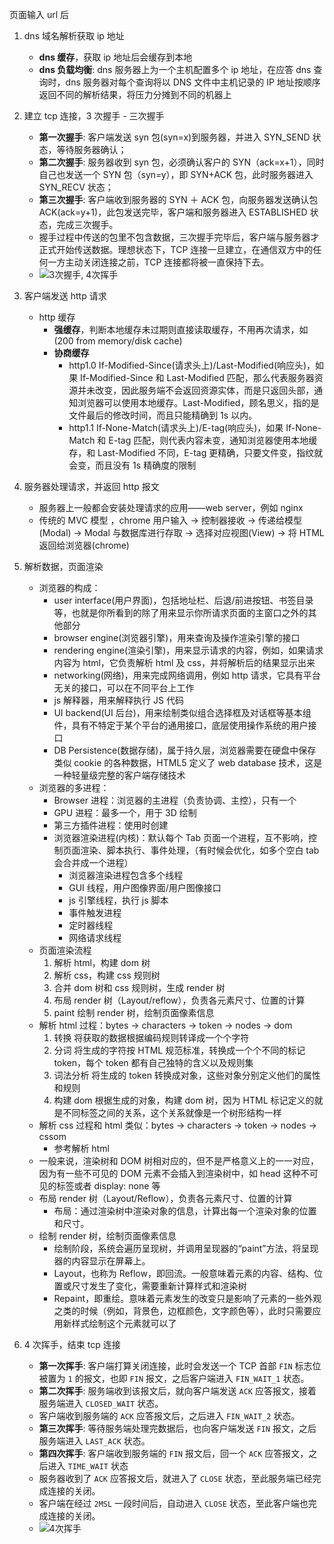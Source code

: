 页面输入 url 后

1.  dns 域名解析获取 ip 地址
    - **dns 缓存**，获取 ip 地址后会缓存到本地
    - **dns 负载均衡**: dns 服务器上为一个主机配置多个 ip 地址，在应答 dns 查询时，dns 服务器对每个查询将以 DNS 文件中主机记录的 IP 地址按顺序返回不同的解析结果，将压力分摊到不同的机器上
2.  建立 tcp 连接，3 次握手 - 三次握手

    - **第一次握手**: 客户端发送 syn 包(syn=x)到服务器，并进入 SYN_SEND 状态，等待服务器确认；
      &nbsp;
    - **第二次握手**: 服务器收到 syn 包，必须确认客户的 SYN（ack=x+1），同时自己也发送一个 SYN 包（syn=y），即 SYN+ACK 包，此时服务器进入 SYN_RECV 状态；
      &nbsp;
    - **第三次握手**: 客户端收到服务器的 SYN ＋ ACK 包，向服务器发送确认包 ACK(ack=y+1)，此包发送完毕，客户端和服务器进入 ESTABLISHED 状态，完成三次握手。
      &nbsp;
    - 握手过程中传送的包里不包含数据，三次握手完毕后，客户端与服务器才正式开始传送数据。理想状态下，TCP 连接一旦建立，在通信双方中的任何一方主动关闭连接之前，TCP 连接都将被一直保持下去。
    - ![3次握手, 4次挥手][1]

3.  客户端发送 http 请求
    - http 缓存
      - **强缓存**，判断本地缓存未过期则直接读取缓存，不用再次请求，如(200 from memory/disk cache)
      - **协商缓存**
        - http1.0 If-Modified-Since(请求头上)/Last-Modified(响应头)，如果 If-Modified-Since 和 Last-Modified 匹配，那么代表服务器资源并未改变，因此服务端不会返回资源实体，而是只返回头部，通知浏览器可以使用本地缓存。Last-Modified，顾名思义，指的是文件最后的修改时间，而且只能精确到 1s 以内。
          &nbsp;
        - http1.1 If-None-Match(请求头上)/E-tag(响应头)，如果 If-None-Match 和 E-tag 匹配，则代表内容未变，通知浏览器使用本地缓存，和 Last-Modified 不同，E-tag 更精确，只要文件变，指纹就会变，而且没有 1s 精确度的限制
4.  服务器处理请求，并返回 http 报文
    - 服务器上一般都会安装处理请求的应用——web server，例如 nginx
    - 传统的 MVC 模型 ，chrome 用户输入 -> 控制器接收 -> 传递给模型(Modal) -> Modal 与数据库进行存取 -> 选择对应视图(View) -> 将 HTML 返回给浏览器(chrome)
5.  解析数据，页面渲染

    - 浏览器的构成：
      - user interface(用户界面)，包括地址栏、后退/前进按钮、书签目录等，也就是你所看到的除了用来显示你所请求页面的主窗口之外的其他部分
      - browser engine(浏览器引擎)，用来查询及操作渲染引擎的接口
      - rendering engine(渲染引擎)，用来显示请求的内容，例如，如果请求内容为 html，它负责解析 html 及 css，并将解析后的结果显示出来
      - networking(网络)，用来完成网络调用，例如 http 请求，它具有平台无关的接口，可以在不同平台上工作
      - js 解释器，用来解释执行 JS 代码
      - UI backend(UI 后台)，用来绘制类似组合选择框及对话框等基本组件，具有不特定于某个平台的通用接口，底层使用操作系统的用户接口
      - DB Persistence(数据存储)，属于持久层，浏览器需要在硬盘中保存类似 cookie 的各种数据，HTML5 定义了 web database 技术，这是一种轻量级完整的客户端存储技术
    - 浏览器的多进程：
      - Browser 进程：浏览器的主进程（负责协调、主控），只有一个
      - GPU 进程：最多一个，用于 3D 绘制
      - 第三方插件进程：使用时创建
      - 浏览器渲染进程(内核)：默认每个 Tab 页面一个进程，互不影响，控制页面渲染、脚本执行、事件处理，（有时候会优化，如多个空白 tab 会合并成一个进程）
        - 浏览器渲染进程包含多个线程
        - GUI 线程，用户图像界面/用户图像接口
        - js 引擎线程，执行 js 脚本
        - 事件触发进程
        - 定时器线程
        - 网络请求线程
    - 页面渲染流程
      1. 解析 html，构建 dom 树
      2. 解析 css，构建 css 规则树
      3. 合并 dom 树和 css 规则树，生成 render 树
      4. 布局 render 树（Layout/reflow），负责各元素尺寸、位置的计算
      5. paint 绘制 render 树，绘制页面像素信息
    - 解析 html 过程：bytes -> characters -> token -> nodes -> dom
      1. 转换 将获取的数据根据编码规则转译成一个个字符
      2. 分词 将生成的字符按 HTML 规范标准，转换成一个个不同的标记 token，每个 token 都有自己独特的含义以及规则集
      3. 词法分析 将生成的 token 转换成对象，这些对象分别定义他们的属性和规则
      4. 构建 dom 根据生成的对象，构建 dom 树，因为 HTML 标记定义的就是不同标签之间的关系，这个关系就像是一个树形结构一样
    - 解析 css 过程和 html 类似：bytes -> characters -> token -> nodes -> cssom
      - 参考解析 html
    - 一般来说，渲染树和 DOM 树相对应的，但不是严格意义上的一一对应，因为有一些不可见的 DOM 元素不会插入到渲染树中，如 head 这种不可见的标签或者 display: none 等
    - 布局 render 树（Layout/Reflow），负责各元素尺寸、位置的计算
      - 布局：通过渲染树中渲染对象的信息，计算出每一个渲染对象的位置和尺寸。
    - 绘制 render 树，绘制页面像素信息
      - 绘制阶段，系统会遍历呈现树，并调用呈现器的“paint”方法，将呈现器的内容显示在屏幕上。
      - Layout，也称为 Reflow，即回流。一般意味着元素的内容、结构、位置或尺寸发生了变化，需要重新计算样式和渲染树
      - Repaint，即重绘。意味着元素发生的改变只是影响了元素的一些外观之类的时候（例如，背景色，边框颜色，文字颜色等），此时只需要应用新样式绘制这个元素就可以了

6.  4 次挥手，结束 tcp 连接

    - **第一次挥手**: 客户端打算关闭连接，此时会发送一个 TCP 首部 `FIN` 标志位被置为 `1` 的报文，也即 `FIN` 报文，之后客户端进入 `FIN_WAIT_1` 状态。
      &nbsp;
    - **第二次挥手**: 服务端收到该报文后，就向客户端发送 `ACK` 应答报文，接着服务端进入 `CLOSED_WAIT` 状态。
    - 客户端收到服务端的 `ACK` 应答报文后，之后进入 `FIN_WAIT_2` 状态。
      &nbsp;
    - **第三次挥手**: 等待服务端处理完数据后，也向客户端发送 `FIN` 报文，之后服务端进入 `LAST_ACK` 状态。
      &nbsp;
    - **第四次挥手**: 客户端收到服务端的 `FIN` 报文后，回一个 `ACK` 应答报文，之后进入 `TIME_WAIT` 状态
    - 服务器收到了 `ACK` 应答报文后，就进入了 `CLOSE` 状态，至此服务端已经完成连接的关闭。
    - 客户端在经过 `2MSL` 一段时间后，自动进入 `CLOSE` 状态，至此客户端也完成连接的关闭。
    - ![4次挥手][2]

[1]: https://img-blog.csdnimg.cn/img_convert/790029c5837a81d54508659b55d9f61b.png
[2]: https://p1-jj.byteimg.com/tos-cn-i-t2oaga2asx/gold-user-assets/2020/6/23/172deb73bf08212b~tplv-t2oaga2asx-zoom-in-crop-mark:4536:0:0:0.image
